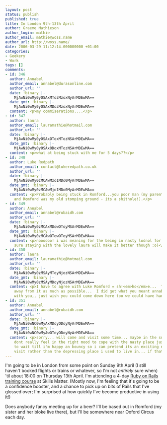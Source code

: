 ```yaml
---
layout: post
status: publish
published: true
title: In London 9th-13th April
author: Graeme Mathieson
author_login: mathie
author_email: mathie@woss.name
author_url: http://woss.name/
date: 2006-03-29 11:12:14.000000000 +01:00
categories:
- Geekery
- Work
tags: []
comments:
- id: 346
  author: Annabel
  author_email: annabel@durasonline.com
  author_url: ''
  date: !binary |-
    MjAwNi0wMy0yOSAxMTozMzoxNyArMDEwMA==
  date_gmt: !binary |-
    MjAwNi0wMy0yOSAxMDozMzoxNyArMDEwMA==
  content: <p>my commiserations....</p>
- id: 347
  author: laura
  author_email: lauramathie@hotmail.com
  author_url: ''
  date: !binary |-
    MjAwNi0wMy0yOSAxOToxMTozNSArMDEwMA==
  date_gmt: !binary |-
    MjAwNi0wMy0yOSAxODoxMTozNSArMDEwMA==
  content: <p>what at being stuck with me for 5 days??</p>
- id: 348
  author: Luke Redpath
  author_email: contact@lukeredpath.co.uk
  author_url: ''
  date: !binary |-
    MjAwNi0wMy0zMCAwMzo1MDo0MyArMDEwMA==
  date_gmt: !binary |-
    MjAwNi0wMy0zMCAwMjo1MDo0MyArMDEwMA==
  content: <p>Probably being stuck in Romford...you poor man (my parents live in Dagenham
    and Romford was my old stomping ground - its a shithole!).</p>
- id: 349
  author: Annabel
  author_email: annabel@rubaidh.com
  author_url: ''
  date: !binary |-
    MjAwNi0wMy0zMCAxMDowOToyMSArMDEwMA==
  date_gmt: !binary |-
    MjAwNi0wMy0zMCAwOTowOToyMSArMDEwMA==
  content: <p>noooooo! i was meaning for the being in nasty lodnol for a week, I'm
    sure staying with the lovely laura will make it better though :o)</p>
- id: 350
  author: laura
  author_email: lauramathie@hotmail.com
  author_url: ''
  date: !binary |-
    MjAwNi0wMy0zMSAyMToyNjozNSArMDEwMA==
  date_gmt: !binary |-
    MjAwNi0wMy0zMSAyMDoyNjozNSArMDEwMA==
  content: <p>I have to agree with Luke Romford = sh!<em>ho</em>e...  That why i stay
    away from it as much as possible...  I did get what you meant annabel was joking
    with you,, just wish you could come down here too we could have had a laugh...</p>
- id: 351
  author: Annabel
  author_email: annabel@rubaidh.com
  author_url: ''
  date: !binary |-
    MjAwNi0wNC0wMyAxMDoyODoyNyArMDEwMA==
  date_gmt: !binary |-
    MjAwNi0wNC0wMyAwOToyODoyNyArMDEwMA==
  content: <p>sorry... will come and visit some time... maybe in the summer?  just
    dont really feel in the right mood to cope with the nasty place just yet.... want
    to wait till i'm happy an bouncy so i can pretend its an exciting new place to
    visit rather than the depressing place i used to live in... if that makes sense..</p>
---
```

I'm going to be in London from some point on Sunday 9th April (I still haven't booked flights or trains or whatever, so I'm not *entirely* sure when) 'til about 18:00 on Thursday 13th April.  I'm attending a 4-day [Ruby on Rails training course](http://www.skillsmatter.com/ruby-on-rails-course) at Skills Matter.  (Mostly now, I'm feeling that it's going to be a confidence booster, and a chance to pick up on bits of Rails that I've glossed over; I'm surprised at how quickly I've become productive in using it!)

Does anybody fancy meeting up for a beer?  I'll be based out in Romford (my sister and her bloke live there), but I'll be somewhere near Oxford Circus each day.
